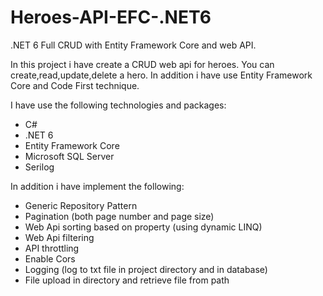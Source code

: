 # Heroes-API-EFC-.NET6
.NET 6 Full CRUD with Entity Framework Core and web API.

In this project i have create a CRUD web api for heroes.
You can create,read,update,delete a hero. In addition i have use Entity Framework Core and Code First technique.

I have use the following technologies and packages:
- C#
- .NET 6
- Entity Framework Core
- Microsoft SQL Server
- Serilog

In addition i have implement the following:
- Generic Repository Pattern
- Pagination (both page number and page size)
- Web Api sorting based on property (using dynamic LINQ)
- Web Api filtering
- API throttling
- Enable Cors
- Logging (log to txt file in project directory and in database)
- File upload in directory and retrieve file from path
